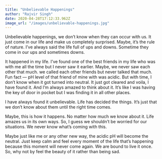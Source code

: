 ```yaml
---
title: "Unbelievable Happenings"
author: "Rajvir Singh"
date: 2020-04-28T17:12:33.962Z
image_url: "/images/unbelievable-happenings.jpg"
---
```


Unbelievable happenings, we don’t know when they can occur with us. It just come in our life and make us completely surprised. Maybe, it’s the rule of nature. I’ve always said the life full of ups and downs. Sometime they come in our ups and sometimes downs.

It happened in my life. I’ve found one of the best friends in my life who was with me all the time but I never saw it earlier. Maybe, we never saw each other that much. we called each other friends but never talked that much. Fun fact — pH level of that friend of mine with was acidic. But with time, I don’t know when it got turned into neutral. It just got cleared and voila, I have found it. And I’m always amazed to think about it. It’s like I was having the key of door in pocket but I was finding it in all other places.

I have always found it unbelievable. Life has decided the things. It’s just that we don’t know about them until the right time comes.

Maybe, this is how it happens. No matter how much we know about it. Life amazes us in its own ways. So, I guess we shouldn’t be worried for our situations. We never know what’s coming with this.

Maybe just like me or any other new way, the acidic pH will become the neutral. Just keep calm and feel every moment of the life that’s happening because this moment will never come again. We are bound to live it once. So, why not by feel the beauty of it rather than being sad.
